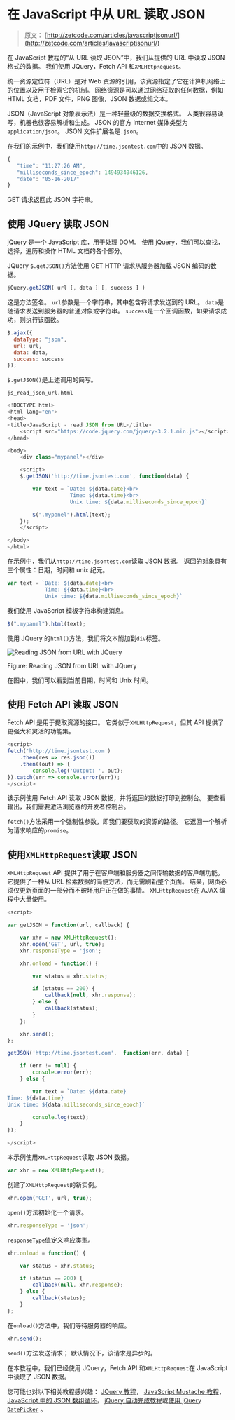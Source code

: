 # 在 JavaScript 中从 URL 读取 JSON

> 原文： [http://zetcode.com/articles/javascriptjsonurl/](http://zetcode.com/articles/javascriptjsonurl/)

在 JavaScript 教程的“从 URL 读取 JSON”中，我们从提供的 URL 中读取 JSON 格式的数据。 我们使用 JQuery，Fetch API 和`XMLHttpRequest`。

统一资源定位符（URL）是对 Web 资源的引用，该资源指定了它在计算机网络上的位置以及用于检索它的机制。 网络资源是可以通过网络获取的任何数据，例如 HTML 文档，PDF 文件，PNG 图像，JSON 数据或纯文本。

JSON（JavaScript 对象表示法）是一种轻量级的数据交换格式。 人类很容易读写，机器也很容易解析和生成。 JSON 的官方 Internet 媒体类型为`application/json`。 JSON 文件扩展名是`.json`。

在我们的示例中，我们使用`http://time.jsontest.com`中的 JSON 数据。

```js
{
   "time": "11:27:26 AM",
   "milliseconds_since_epoch": 1494934046126,
   "date": "05-16-2017"
}

```

GET 请求返回此 JSON 字符串。

## 使用 JQuery 读取 JSON

jQuery 是一个 JavaScript 库，用于处理 DOM。 使用 jQuery，我们可以查找，选择，遍历和操作 HTML 文档的各个部分。

JQuery `$.getJSON()`方法使用 GET HTTP 请求从服务器加载 JSON 编码的数据。

```js
jQuery.getJSON( url [, data ] [, success ] )

```

这是方法签名。 `url`参数是一个字符串，其中包含将请求发送到的 URL。 `data`是随请求发送到服务器的普通对象或字符串。 `success`是一个回调函数，如果请求成功，则执行该函数。

```js
$.ajax({
  dataType: "json",
  url: url,
  data: data,
  success: success
});

```

`$.getJSON()`是上述调用的简写。

`js_read_json_url.html`

```js
<!DOCTYPE html>
<html lang="en">
<head>
<title>JavaScript - read JSON from URL</title>
    <script src="https://code.jquery.com/jquery-3.2.1.min.js"></script>
</head>

<body>
    <div class="mypanel"></div>

    <script>
    $.getJSON('http://time.jsontest.com', function(data) {

        var text = `Date: ${data.date}<br>
                    Time: ${data.time}<br>
                    Unix time: ${data.milliseconds_since_epoch}`

        $(".mypanel").html(text);
    });
    </script>

</body>
</html>

```

在示例中，我们从`http://time.jsontest.com`读取 JSON 数据。 返回的对象具有三个属性：日期，时间和 unix 纪元。

```js
var text = `Date: ${data.date}<br>
            Time: ${data.time}<br>
            Unix time: ${data.milliseconds_since_epoch}`

```

我们使用 JavaScript 模板字符串构建消息。

```js
$(".mypanel").html(text);

```

使用 JQuery 的`html()`方法，我们将文本附加到`div`标签。

![Reading JSON from URL with JQuery](img/0b5ffc7fb8d43910551afbeb6072ae53.jpg)

Figure: Reading JSON from URL with JQuery

在图中，我们可以看到当前日期，时间和 Unix 时间。

## 使用 Fetch API 读取 JSON

Fetch API 是用于提取资源的接口。 它类似于`XMLHttpRequest`，但其 API 提供了更强大和灵活的功能集。

```js
<script>
fetch('http://time.jsontest.com')
    .then(res => res.json())
    .then((out) => {
        console.log('Output: ', out);
}).catch(err => console.error(err));
</script>

```

该示例使用 Fetch API 读取 JSON 数据，并将返回的数据打印到控制台。 要查看输出，我们需要激活浏览器的开发者控制台。

`fetch()`方法采用一个强制性参数，即我们要获取的资源的路径。 它返回一个解析为请求响应的`promise`。

## 使用`XMLHttpRequest`读取 JSON

`XMLHttpRequest` API 提供了用于在客户端和服务器之间传输数据的客户端功能。 它提供了一种从 URL 检索数据的简便方法，而无需刷新整个页面。 结果，网页必须仅更新页面的一部分而不破坏用户正在做的事情。 `XMLHttpRequest`在 AJAX 编程中大量使用。

```js
<script>

var getJSON = function(url, callback) {

    var xhr = new XMLHttpRequest();
    xhr.open('GET', url, true);
    xhr.responseType = 'json';

    xhr.onload = function() {

        var status = xhr.status;

        if (status == 200) {
            callback(null, xhr.response);
        } else {
            callback(status);
        }
    };

    xhr.send();
};

getJSON('http://time.jsontest.com',  function(err, data) {

    if (err != null) {
        console.error(err);
    } else {

        var text = `Date: ${data.date}
Time: ${data.time}
Unix time: ${data.milliseconds_since_epoch}`

        console.log(text);
    }
});

</script>

```

本示例使用`XMLHttpRequest`读取 JSON 数据。

```js
var xhr = new XMLHttpRequest();

```

创建了`XMLHttpRequest`的新实例。

```js
xhr.open('GET', url, true);

```

`open()`方法初始化一个请求。

```js
xhr.responseType = 'json';

```

`responseType`值定义响应类型。

```js
xhr.onload = function() {

    var status = xhr.status;

    if (status == 200) {
        callback(null, xhr.response);
    } else {
        callback(status);
    }
};

```

在`onload()`方法中，我们等待服务器的响应。

```js
xhr.send();

```

`send()`方法发送请求； 默认情况下，该请求是异步的。

在本教程中，我们已经使用 JQuery，Fetch API 和`XMLHttpRequest`在 JavaScript 中读取了 JSON 数据。

您可能也对以下相关教程感兴趣： [JQuery 教程](/web/jquery/)， [JavaScript Mustache 教程](/javascript/mustache/)， [JavaScript 中的 JSON 数组循环](/javascript/jsonforeach/)， [jQuery 自动完成教程](/articles/jqueryautocomplete/)或[使用 jQuery `DatePicker`](/articles/jquerydatepicker/) 。